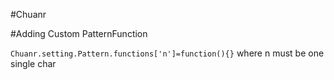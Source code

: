 #Chuanr

#Adding Custom PatternFunction

`Chuanr.setting.Pattern.functions['n']=function(){}` where n must be one single char